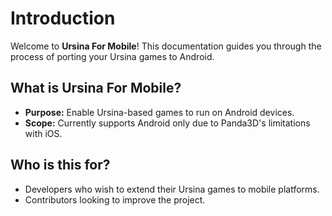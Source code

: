 # Introduction

Welcome to **Ursina For Mobile**! This documentation guides you through the process of porting your Ursina games to Android.

## What is Ursina For Mobile?

- **Purpose:** Enable Ursina-based games to run on Android devices.
- **Scope:** Currently supports Android only due to Panda3D's limitations with iOS.

## Who is this for?

- Developers who wish to extend their Ursina games to mobile platforms.
- Contributors looking to improve the project.
